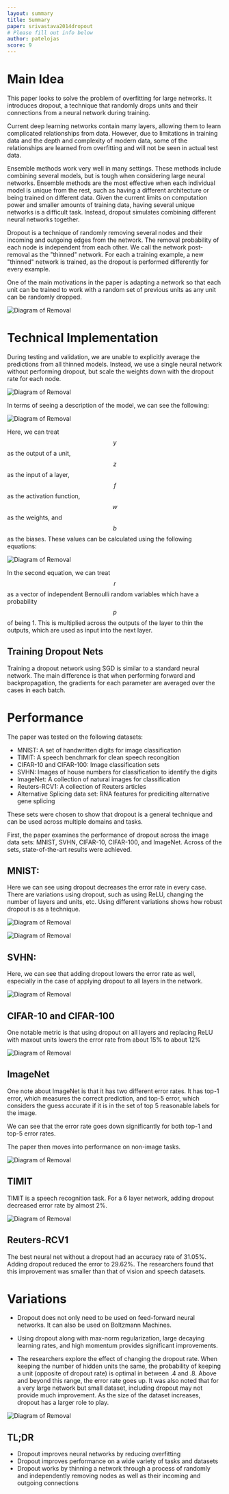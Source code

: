 ```yaml
---
layout: summary
title: Summary
paper: srivastava2014dropout
# Please fill out info below
author: patelojas
score: 9
---
```


# Main Idea

This paper looks to solve the problem of overfitting for large networks. It introduces dropout, a technique that randomly drops units and their connections from a neural network during training. 

Current deep learning networks contain many layers, allowing them to learn complicated relationships from data. However, due to limitations in training data and the depth and complexity of modern data, some of the relationships are learned from overfitting and will not be seen in actual test data. 

Ensemble methods work very well in many settings. These methods include combining several models, but is tough when considering large neural networks. Ensemble methods are the most effective when each individual model is unique from the rest, such as having a different architecture or being trained on different data. Given the current limits on computation power and smaller amounts of training data, having several unique networks is a difficult task. Instead, dropout simulates combining different neural networks together. 

Dropout is a technique of randomly removing several nodes and their incoming and outgoing edges from the network. The removal probability of each node is independent from each other. We call the network post-removal as the "thinned" network. For each a training example, a new "thinned" network is trained, as the dropout is performed differently for every example. 

One of the main motivations in the paper is adapting a network so that each unit can be trained to work with a random set of previous units as any unit can be randomly dropped. 

![Diagram of Removal](srivastava2014dropout_1a.png)

# Technical Implementation

During testing and validation, we are unable to explicitly average the predictions from all thinned models. Instead, we use a single neural network without performing dropout, but scale the weights down with the dropout rate for each node. 

![Diagram of Removal](srivastava2014dropout_1b.png)

In terms of seeing a description of the model, we can see the following:

![Diagram of Removal](srivastava2014dropout_1e.png)

Here, we can treat $$y$$ as the output of a unit, $$z$$ as the input of a layer, $$f$$ as the activation function, $$w$$ as the weights, and $$b$$ as the biases. These values can be calculated using the following equations: 

![Diagram of Removal](srivastava2014dropout_1c.png)

In the second equation, we can treat $$r$$ as a vector of independent Bernoulli random variables which have a probability $$p$$ of being 1. This is multiplied across the outputs of the layer to thin the outputs, which are used as input into the next layer. 

## Training Dropout Nets

Training a dropout network using SGD is similar to a standard neural network. The main difference is that when performing forward and backpropagation, the gradients for each parameter are averaged over the cases in each batch. 


# Performance

The paper was tested on the following datasets:
* MNIST: A set of handwritten digits for image classification
* TIMIT: A speech benchmark for clean speech recongition
* CIFAR-10 and CIFAR-100: Image classification sets
* SVHN: Images of house numbers for classification to identify the digits
* ImageNet: A collection of natural images for classification
* Reuters-RCV1: A collection of Reuters articles
* Alternative Splicing data set: RNA features for prediciting alternative gene splicing

These sets were chosen to show that dropout is a general technique and can be used across multiple domains and tasks. 

First, the paper examines the performance of dropout across the image data sets: MNIST, SVHN, CIFAR-10, CIFAR-100, and ImageNet. Across of the sets, state-of-the-art results were achieved. 

## MNIST: 

Here we can see using dropout decreases the error rate in every case. There are variations using dropout, such as using ReLU, changing the number of layers and units, etc. Using different variations shows how robust dropout is as a technique. 

![Diagram of Removal](srivastava2014dropout_1f.png)

![Diagram of Removal](srivastava2014dropout_1g.png)

## SVHN: 

Here, we can see that adding dropout lowers the error rate as well, especially in the case of applying dropout to all layers in the network. 

![Diagram of Removal](srivastava2014dropout_1h.png)

## CIFAR-10 and CIFAR-100

One notable metric is that using dropout on all layers and replacing ReLU with maxout units lowers the error rate from about 15% to about 12%

![Diagram of Removal](srivastava2014dropout_1i.png)

## ImageNet

One note about ImageNet is that it has two different error rates. It has top-1 error, which measures the correct prediction, and top-5 error, which considers the guess accurate if it is in the set of top 5 reasonable labels for the image. 

We can see that the error rate goes down significantly for both top-1 and top-5 error rates. 

The paper then moves into performance on non-image tasks. 

![Diagram of Removal](srivastava2014dropout_1j.png)

## TIMIT

TIMIT is a speech recognition task. For a 6 layer network, adding dropout decreased error rate by almost 2%. 

![Diagram of Removal](srivastava2014dropout_1k.png)

## Reuters-RCV1

The best neural net without a dropout had an accuracy rate of 31.05%. Adding dropout reduced the error to 29.62%. The researchers found that this improvement was smaller than that of vision and speech datasets. 

# Variations

* Dropout does not only need to be used on feed-forward neural networks. It can also be used on Boltzmann Machines. 

* Using dropout along with max-norm regularization, large decaying learning rates, and high momentum provides significant improvements. 

* The researchers explore the effect of changing the dropout rate. When keeping the number of hidden units the same, the probability of keeping a unit (opposite of dropout rate) is optimal in between .4 and .8. Above and beyond this range, the error rate goes up. It was also noted that for a very large network but small dataset, including dropout may not provide much improvement. As the size of the dataset increases, dropout has a larger role to play. 

![Diagram of Removal](srivastava2014dropout_1l.png)


## TL;DR
* Dropout improves neural networks by reducing overfitting
* Dropout improves performance on a wide variety of tasks and datasets
* Dropout works by thinning a network through a process of randomly and independently removing nodes as well as their incoming and outgoing connections 
